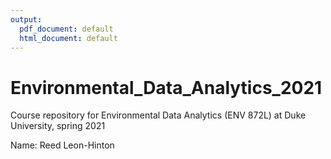 ```yaml
---
output:
  pdf_document: default
  html_document: default
---
```

# Environmental_Data_Analytics_2021
Course repository for Environmental Data Analytics (ENV 872L) at Duke University, spring 2021

Name: Reed Leon-Hinton